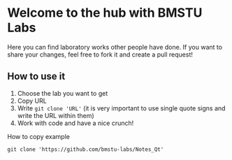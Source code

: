 # Welcome to the hub with BMSTU Labs
Here you can find laboratory works other people have done. If you want to share your changes, feel free to fork it and create a pull request!

## How to use it
1. Choose the lab you want to get
2. Copy URL
3. Write `git clone 'URL'` (it is very important to use single quote signs and write the URL within them)
5. Work with code and have a nice crunch!

How to copy example
```
git clone 'https://github.com/bmstu-labs/Notes_Qt'
```
